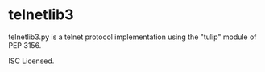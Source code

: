 telnetlib3
==========

telnetlib3.py is a telnet protocol implementation using the "tulip" module of PEP 3156.

ISC Licensed.
